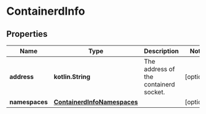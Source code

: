 # ContainerdInfo

## Properties

| Name           | Type                                                        | Description                           | Notes      |
|----------------|-------------------------------------------------------------|---------------------------------------|------------|
| **address**    | **kotlin.String**                                           | The address of the containerd socket. | [optional] |
| **namespaces** | [**ContainerdInfoNamespaces**](ContainerdInfoNamespaces.md) |                                       | [optional] |



